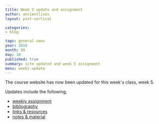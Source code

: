 ```yaml
---
title: Week 5 update and assignment
author: ancientlives
layout: post-vertical

categories:
- blog

tags: general news
year: 2016
month: 09
day: 30
published: true
summary: site updated and week 5 assignment
menu: week1-update
---
```


The course website has now been updated for this week's class, week 5.

Updates include the following,

* [weekly assignment](/weekly_assignment)
* [bibliography](/bibliography)
* [links & resources](/links)
* [notes & material](/notes)
